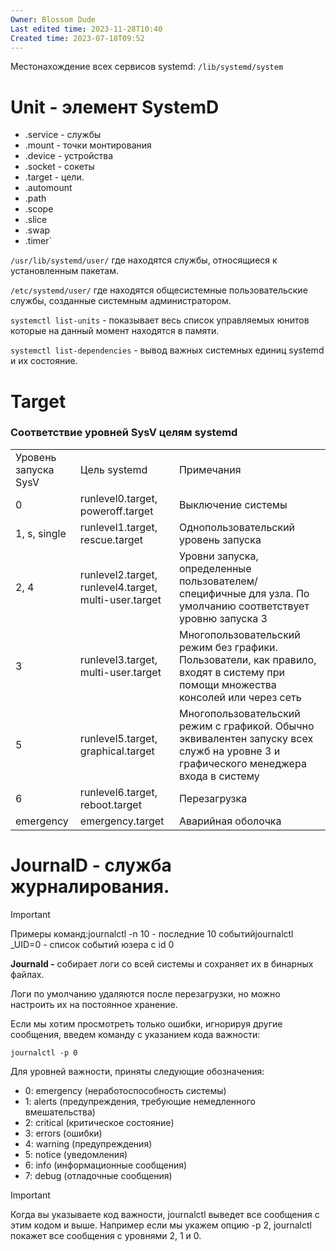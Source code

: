 ```yaml
---
Owner: Blossom Dude
Last edited time: 2023-11-28T10:40
Created time: 2023-07-18T09:52
---
```

Местонахождение всех сервисов systemd:
`/lib/systemd/system` 

# Unit - элемент SystemD

- .service - службы
- .mount - точки монтирования
- .device - устройства
- .socket - сокеты
- .target - цели.
- .automount
- .path
- .scope
- .slice
- .swap
- .timer`

`/usr/lib/systemd/user/` где находятся службы, относящиеся к установленным пакетам.

`/etc/systemd/user/` где находятся общесистемные пользовательские службы, созданные системным администратором.

`systemctl list-units` - показывает весь список управляемых юнитов которые на данный момент находятся в памяти.

`systemctl list-dependencies` - вывод важных системных единиц systemd и их состояние.


# Target

### **Соответствие уровней SysV целям systemd**

|   |   |   |
|---|---|---|
|Уровень запуска SysV|Цель systemd|Примечания|
|0|runlevel0.target, poweroff.target|Выключение системы|
|1, s, single|runlevel1.target, rescue.target|Однопользовательский уровень запуска|
|2, 4|runlevel2.target, runlevel4.target, multi-user.target|Уровни запуска, определенные пользователем/специфичные для узла. По умолчанию соответствует уровню запуска 3|
|3|runlevel3.target, multi-user.target|Многопользовательский режим без графики. Пользователи, как правило, входят в систему при помощи множества консолей или через сеть|
|5|runlevel5.target, graphical.target|Многопользовательский режим с графикой. Обычно эквивалентен запуску всех служб на уровне 3 и графического менеджера входа в систему|
|6|runlevel6.target, reboot.target|Перезагрузка|
|emergency|emergency.target|Аварийная оболочка|

# JournalD - служба журналирования.

> [!important]  
> Примеры команд:journalctl -n 10 - последние 10 событийjournalctl _UID=0 - список событий юзера с id 0  

**Journald -** собирает логи со всей системы и сохраняет их в бинарных файлах.

  

Логи по умолчанию удаляются после перезагрузки, но можно настроить их на постоянное хранение.

  

Если мы хотим просмотреть только ошибки, игнорируя другие сообщения, введем команду с указанием кода важности:

`journalctl -p 0`

Для уровней важности, приняты следующие обозначения:

- 0: emergency (неработоспособность системы)
- 1: alerts (предупреждения, требующие немедленного вмешательства)
- 2: critical (критическое состояние)
- 3: errors (ошибки)
- 4: warning (предупреждения)
- 5: notice (уведомления)
- 6: info (информационные сообщения)
- 7: debug (отладочные сообщения)

> [!important]  
> Когда вы указываете код важности, journalctl выведет все сообщения с этим кодом и выше. Например если мы укажем опцию -p 2, journalctl покажет все сообщения с уровнями 2, 1 и 0.  

